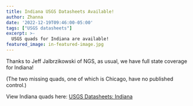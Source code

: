 ```yaml
---
title: Indiana USGS Datasheets Available!
author: Zhanna
date: '2022-12-19T09:46:00-05:00'
tags: ["USGS datasheets"]
excerpt: >-
  USGS quads for Indiana are available!
featured_image: in-featured-image.jpg
---
```


Thanks to Jeff Jalbrzikowski of NGS, as usual, we have full state coverage for Indiana! 

(The two missing quads, one of which is Chicago, have no published control.)

View Indiana quads here: [USGS Datasheets: Indiana](/usgs-datasheets/indiana/)